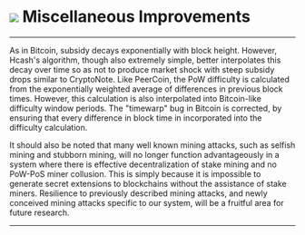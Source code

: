 # <img class="dcr-icon" src="/img/dcr-icons/Code.svg" /> Miscellaneous Improvements 

---

As in Bitcoin, subsidy decays exponentially with block height. However, Hcash's algorithm, though also extremely simple, better interpolates this decay over time so as not to produce market shock with steep subsidy drops similar to CryptoNote. Like PeerCoin, the PoW difficulty is calculated from the exponentially weighted average of differences in previous block times. However, this calculation is also interpolated into Bitcoin-like difficulty window periods. The "timewarp" bug in Bitcoin is corrected, by ensuring that every difference in block time in incorporated into the difficulty calculation.

It should also be noted that many well known mining attacks, such as selfish mining and stubborn mining, will no longer function advantageously in a system where there is effective decentralization of stake mining and no PoW-PoS miner collusion. This is simply because it is impossible to generate secret extensions to blockchains without the assistance of stake miners. Resilience to previously described mining attacks, and newly conceived mining attacks specific to our system, will be a fruitful area for future research.

---


